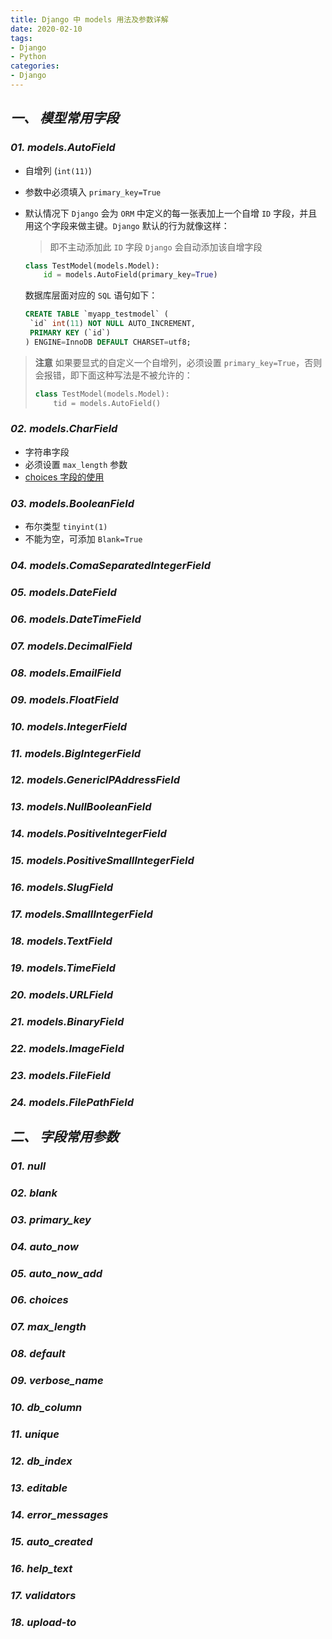 ```yaml
---
title: Django 中 models 用法及参数详解
date: 2020-02-10
tags:
- Django
- Python
categories:
- Django
---
```


## ***一、 模型常用字段***

### ***01. models.AutoField***

- 自增列 (`int(11)`)
- 参数中必须填入 `primary_key=True`
- 默认情况下 `Django` 会为 `ORM` 中定义的每一张表加上一个自增 `ID` 字段，并且用这个字段来做主键。`Django` 默认的行为就像这样：
  > 即不主动添加此 `ID` 字段 `Django` 会自动添加该自增字段
  ```python
  class TestModel(models.Model):
      id = models.AutoField(primary_key=True)
  ```

  数据库层面对应的 `SQL` 语句如下：
  
  ```sql
  CREATE TABLE `myapp_testmodel` (
   `id` int(11) NOT NULL AUTO_INCREMENT,
   PRIMARY KEY (`id`)
  ) ENGINE=InnoDB DEFAULT CHARSET=utf8;
  ```

> **注意**
> 如果要显式的自定义一个自增列，必须设置 `primary_key=True`，否则会报错，即下面这种写法是不被允许的：
> ```python
> class TestModel(models.Model):
>     tid = models.AutoField()
> ```

### ***02. models.CharField***

- 字符串字段
- 必须设置 `max_length` 参数
- [choices 字段的使用](/blogs/Django/2020/020801.md)

### ***03. models.BooleanField***

- 布尔类型 `tinyint(1)`
- 不能为空，可添加 `Blank=True`

### ***04. models.ComaSeparatedIntegerField***

### ***05. models.DateField***

### ***06. models.DateTimeField***

### ***07. models.DecimalField***

### ***08. models.EmailField***

### ***09. models.FloatField***

### ***10. models.IntegerField***

### ***11. models.BigIntegerField***

### ***12. models.GenericIPAddressField***

### ***13. models.NullBooleanField***

### ***14. models.PositiveIntegerField***

### ***15. models.PositiveSmallIntegerField***

### ***16. models.SlugField***

### ***17. models.SmallIntegerField***

### ***18. models.TextField***

### ***19. models.TimeField***

### ***20. models.URLField***

### ***21. models.BinaryField***

### ***22. models.ImageField***

### ***23. models.FileField***

### ***24. models.FilePathField***


## ***二、 字段常用参数***

### ***01. null***

### ***02. blank***

### ***03. primary_key***

### ***04. auto_now***

### ***05. auto_now_add***

### ***06. choices***

### ***07. max_length***

### ***08. default***

### ***09. verbose_name***

### ***10. db_column***

### ***11. unique***

### ***12. db_index***

### ***13. editable***

### ***14. error_messages***

### ***15. auto_created***

### ***16. help_text***

### ***17. validators***

### ***18. upload-to***
